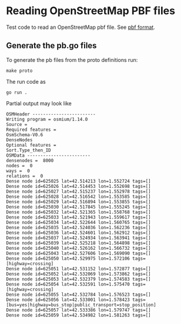 
# Reading OpenStreetMap PBF files

Test code to read an OpenStreetMap pbf file. See [pbf format](https://wiki.openstreetmap.org/wiki/PBF_Format).

## Generate the pb.go files

To generate the pb files from the proto definitions run:

```
make proto 
```

The run code as 
```
go run .
```

Partial output may look like
```
OSMHeader ------------------------
Writing program = osmium/1.14.0
Source =
Required features =
OsmSchema-V0.6
DenseNodes
Optional features =
Sort.Type_then_ID
OSMData ------------------------
densenodes =  8000
nodes =  0
ways =  0
relations =  0
Dense node id=625025 lat=42.514213 lon=1.552724 tags=[]
Dense node id=625026 lat=42.514453 lon=1.552698 tags=[]
Dense node id=625027 lat=42.515237 lon=1.552978 tags=[]
Dense node id=625028 lat=42.516542 lon=1.553585 tags=[]
Dense node id=625029 lat=42.516894 lon=1.553855 tags=[]
Dense node id=625030 lat=42.517845 lon=1.555245 tags=[]
Dense node id=625032 lat=42.521365 lon=1.558768 tags=[]
Dense node id=625033 lat=42.521943 lon=1.559617 tags=[]
Dense node id=625034 lat=42.522644 lon=1.560765 tags=[]
Dense node id=625035 lat=42.524036 lon=1.562236 tags=[]
Dense node id=625036 lat=42.524601 lon=1.562912 tags=[]
Dense node id=625037 lat=42.524934 lon=1.563941 tags=[]
Dense node id=625039 lat=42.525218 lon=1.564898 tags=[]
Dense node id=625040 lat=42.526162 lon=1.566732 tags=[]
Dense node id=625043 lat=42.527606 lon=1.569090 tags=[]
Dense node id=625050 lat=42.529975 lon=1.572106 tags=[highway=crossing]
Dense node id=625051 lat=42.531152 lon=1.572877 tags=[]
Dense node id=625052 lat=42.532069 lon=1.573862 tags=[]
Dense node id=625053 lat=42.532379 lon=1.574583 tags=[]
Dense node id=625054 lat=42.532591 lon=1.575470 tags=[highway=crossing]
Dense node id=625055 lat=42.532784 lon=1.576523 tags=[]
Dense node id=625056 lat=42.533001 lon=1.578423 tags=[bus=yes|highway=bus_stop|public_transport=stop_position]
Dense node id=625057 lat=42.533386 lon=1.579747 tags=[]
Dense node id=625059 lat=42.534982 lon=1.581263 tags=[]
```
